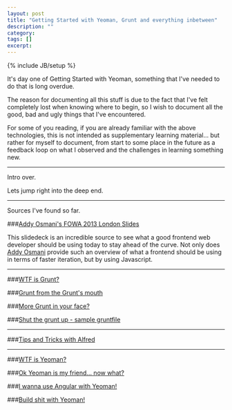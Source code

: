```yaml
---
layout: post
title: "Getting Started with Yeoman, Grunt and everything inbetween"
description: ""
category: 
tags: []
excerpt: 
---
```

{% include JB/setup %}

It's day one of Getting Started with Yeoman, something that I've needed to do that is long overdue.

The reason for documenting all this stuff is due to the fact that I've felt completely lost when knowing where to begin, so I wish to document all the good, bad and ugly things that I've encountered.

For some of you reading, if you are already familiar with the above technologies, this is not intended as supplementary learning material... but rather for myself to document, from start to some place in the future as a feedback loop on what I observed and the challenges in learning something new.

---

Intro over. 

Lets jump right into the deep end.

---

Sources I've found so far.

###[Addy Osmani's FOWA 2013 London Slides](https://speakerdeck.com/addyosmani/automating-front-end-workflow)

This slidedeck is an incredible source to see what a good frontend web developer should be using today to stay ahead of the curve. 
Not only does [Addy Osmani](http://addyosmani.com/blog/) provide such an overview of what a frontend should be using in terms of faster iteration, but by using Javascript. 


---

###[WTF is Grunt?](http://coding.smashingmagazine.com/2013/10/29/get-up-running-grunt/)

###[Grunt from the Grunt's mouth](http://gruntjs.com/getting-started)

###[More Grunt in your face?](http://gruntjs.com/configuring-tasks)

###[Shut the grunt up - sample gruntfile](http://gruntjs.com/sample-gruntfile)

---

###[Tips and Tricks with Alfred](http://coding.smashingmagazine.com/2013/10/25/hidden-productivity-secrets-with-alfred/)

---

###[WTF is Yeoman?](http://yeoman.io/)

###[Ok Yeoman is my friend... now what?](http://yeoman.io/gettingstarted.html)

###[I wanna use Angular with Yeoman!](http://www.sitepoint.com/kickstart-your-angularjs-development-with-yeoman-grunt-and-bower/)

###[Build shit with Yeoman!](http://net.tutsplus.com/tutorials/javascript-ajax/building-apps-with-the-yeoman-workflow/)

